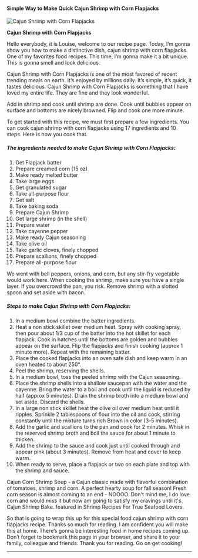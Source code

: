             

#### Simple Way to Make Quick Cajun Shrimp with Corn Flapjacks

![Cajun Shrimp with Corn Flapjacks](https://img-global.cpcdn.com/recipes/5416971356078080/751x532cq70/cajun-shrimp-with-corn-flapjacks-recipe-main-photo.jpg)

**Cajun Shrimp with Corn Flapjacks**

Hello everybody, it is Louise, welcome to our recipe page. Today, I’m gonna show you how to make a distinctive dish, cajun shrimp with corn flapjacks. One of my favorites food recipes. This time, I’m gonna make it a bit unique. This is gonna smell and look delicious.

Cajun Shrimp with Corn Flapjacks is one of the most favored of recent trending meals on earth. It’s enjoyed by millions daily. It’s simple, it’s quick, it tastes delicious. Cajun Shrimp with Corn Flapjacks is something that I have loved my entire life. They are fine and they look wonderful.

Add in shrimp and cook until shrimp are done. Cook until bubbles appear on surface and bottoms are nicely browned. Flip and cook one more minute.

To get started with this recipe, we must first prepare a few ingredients. You can cook cajun shrimp with corn flapjacks using 17 ingredients and 10 steps. Here is how you cook that.

##### The ingredients needed to make Cajun Shrimp with Corn Flapjacks:

1.  Get Flapjack batter
2.  Prepare creamed corn (15 oz)
3.  Make ready melted butter
4.  Take large eggs
5.  Get granulated sugar
6.  Take all-purpose flour
7.  Get salt
8.  Take baking soda
9.  Prepare Cajun Shrimp
10.  Get large shrimp (in the shell)
11.  Prepare water
12.  Take cayenne pepper
13.  Make ready Cajun seasoning
14.  Take olive oil
15.  Take garlic cloves, finely chopped
16.  Prepare scallions, finely chopped
17.  Prepare all-purpose flour

We went with bell peppers, onions, and corn, but any stir-fry vegetable would work here. When cooking the shrimp, make sure you have a single layer. If you overcrowd the pan, you risk. Remove shrimp with a slotted spoon and set aside with bacon.

##### Steps to make Cajun Shrimp with Corn Flapjacks:

1.  In a medium bowl combine the batter ingredients.
2.  Heat a non stick skillet over medium heat. Spray with cooking spray, then pour about 1/3 cup of the batter into the hot skillet for each flapjack. Cook in batches until the bottoms are golden and bubbles appear on the surface. Flip the flapjacks and finish cooking (approx 1 minute more). Repeat with the remaining batter.
3.  Place the cooked flapjacks into an oven safe dish and keep warm in an oven heated to about 250°.
4.  Peel the shrimp, reserving the shells.
5.  In a medium bowl, toss the peeled shrimp with the Cajun seasoning.
6.  Place the shrimp shells into a shallow saucepan with the water and the cayenne. Bring the water to a boil and cook until the liquid is reduced by half (approx 5 minutes). Drain the shrimp broth into a medium bowl and set aside. Discard the shells.
7.  In a large non stick skillet heat the olive oil over medium heat until it ripples. Sprinkle 2 tablespoons of flour into the oil and cook, stirring constantly until the mixture turns rich Brown in color (3-5 minutes).
8.  Add the garlic and scallions to the pan and cook for 2 minutes. Whisk in the reserved shrimp broth and boil the sauce for about 1 minute to thicken.
9.  Add the shrimp to the sauce and cook just until cooked through and appear pink (about 3 minutes). Remove from heat and cover to keep warm.
10.  When ready to serve, place a flapjack or two on each plate and top with the shrimp and sauce.

Cajun Corn Shrimp Soup - a Cajun classic made with flavorful combination of tomatoes, shrimp and corn. A perfect hearty soup for fall season! Fresh corn season is almost coming to an end - NOOOO. Don't mind me, I do love corn and would miss it but now am going to satisfy my cravings until it's. Cajun Shrimp Bake. featured in Shrimp Recipes For True Seafood Lovers.

So that is going to wrap this up for this special food cajun shrimp with corn flapjacks recipe. Thanks so much for reading. I am confident you will make this at home. There’s gonna be interesting food in home recipes coming up. Don’t forget to bookmark this page in your browser, and share it to your family, colleague and friends. Thank you for reading. Go on get cooking!

* * *